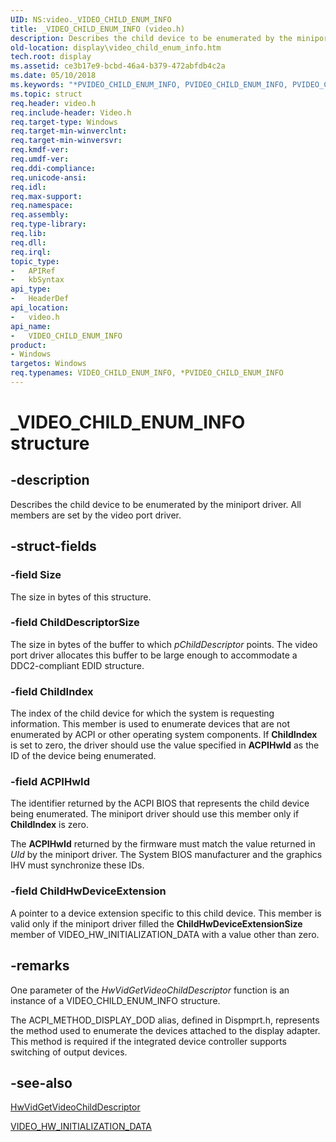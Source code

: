 ```yaml
---
UID: NS:video._VIDEO_CHILD_ENUM_INFO
title: _VIDEO_CHILD_ENUM_INFO (video.h)
description: Describes the child device to be enumerated by the miniport driver. All members are set by the video port driver.
old-location: display\video_child_enum_info.htm
tech.root: display
ms.assetid: ce3b17e9-bcbd-46a4-b379-472abfdb4c2a
ms.date: 05/10/2018
ms.keywords: "*PVIDEO_CHILD_ENUM_INFO, PVIDEO_CHILD_ENUM_INFO, PVIDEO_CHILD_ENUM_INFO structure pointer [Display Devices], VIDEO_CHILD_ENUM_INFO, VIDEO_CHILD_ENUM_INFO structure [Display Devices], Video_Structs_13176852-07dc-4b7e-9e3a-c9ed9c2a3879.xml, _VIDEO_CHILD_ENUM_INFO, display.video_child_enum_info, video/PVIDEO_CHILD_ENUM_INFO, video/VIDEO_CHILD_ENUM_INFO"
ms.topic: struct
req.header: video.h
req.include-header: Video.h
req.target-type: Windows
req.target-min-winverclnt: 
req.target-min-winversvr: 
req.kmdf-ver: 
req.umdf-ver: 
req.ddi-compliance: 
req.unicode-ansi: 
req.idl: 
req.max-support: 
req.namespace: 
req.assembly: 
req.type-library: 
req.lib: 
req.dll: 
req.irql: 
topic_type:
-	APIRef
-	kbSyntax
api_type:
-	HeaderDef
api_location:
-	video.h
api_name:
-	VIDEO_CHILD_ENUM_INFO
product:
- Windows
targetos: Windows
req.typenames: VIDEO_CHILD_ENUM_INFO, *PVIDEO_CHILD_ENUM_INFO
---
```


# _VIDEO_CHILD_ENUM_INFO structure


## -description


Describes the child device to be enumerated by the miniport driver. All members are set by the video port driver.


## -struct-fields




### -field Size

The size in bytes of this structure.


### -field ChildDescriptorSize

The size in bytes of the buffer to which <i>pChildDescriptor</i> points. The video port driver allocates this buffer to be large enough to accommodate a DDC2-compliant EDID structure.


### -field ChildIndex

The index of the child device for which the system is requesting information. This member is used to enumerate devices that are not enumerated by ACPI or other operating system components. If <b>ChildIndex</b> is set to zero, the driver should use the value specified in <b>ACPIHwId</b> as the ID of the device being enumerated.


### -field ACPIHwId

The identifier returned by the ACPI BIOS that represents the child device being enumerated. The miniport driver should use this member only if <b>ChildIndex</b> is zero.

The <b>ACPIHwId</b> returned by the firmware must match the value returned in <i>UId</i> by the miniport driver. The System BIOS manufacturer and the graphics IHV must synchronize these IDs.


### -field ChildHwDeviceExtension

A pointer to a device extension specific to this child device. This member is valid only if the miniport driver filled the <b>ChildHwDeviceExtensionSize</b> member of VIDEO_HW_INITIALIZATION_DATA with a value other than zero.


## -remarks



One parameter of the <i>HwVidGetVideoChildDescriptor</i> function is an instance of a VIDEO_CHILD_ENUM_INFO structure. 

The ACPI_METHOD_DISPLAY_DOD alias, defined in Dispmprt.h, represents the method used to enumerate the devices attached to the display adapter. This method is required if the integrated device controller supports switching of output devices.




## -see-also




<a href="https://msdn.microsoft.com/175030c1-95d9-4a3b-976c-16e04852cb91">HwVidGetVideoChildDescriptor</a>



<a href="https://msdn.microsoft.com/library/windows/hardware/ff570505">VIDEO_HW_INITIALIZATION_DATA</a>
 

 

